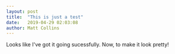 ```yaml
---
layout: post
title:  "This is just a test"
date:   2019-04-29 02:03:08
author: Matt Collins
---
```

Looks like I've got it going sucessfully. Now, to make it look pretty!
